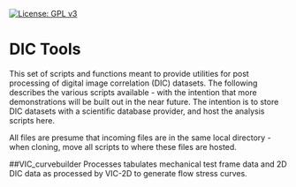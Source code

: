 [![License: GPL v3](https://img.shields.io/badge/License-GPL%20v3-blue.svg)](http://www.gnu.org/licenses/gpl-3.0) 

# DIC Tools
This set of scripts and functions meant to provide utilities for post processing of digital image correlation (DIC) datasets. The following describes the various scripts available - with the intention that more demonstrations will be built out in the near future. The intention is to store DIC datasets with a scientific database provider, and host the analysis scripts here.

All files are presume that incoming files are in the same local directory - when cloning, move all scripts to where these files are hosted.

##VIC_curvebuilder
Processes tabulates mechanical test frame data and 2D DIC data as processed by VIC-2D to generate flow stress curves.